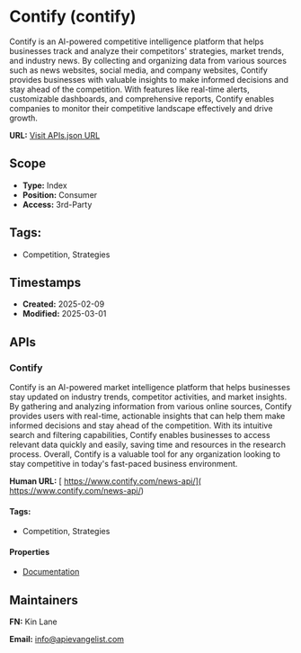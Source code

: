 # Contify (contify)
Contify is an AI-powered competitive intelligence platform that helps businesses track and analyze their competitors' strategies, market trends, and industry news. By collecting and organizing data from various sources such as news websites, social media, and company websites, Contify provides businesses with valuable insights to make informed decisions and stay ahead of the competition. With features like real-time alerts, customizable dashboards, and comprehensive reports, Contify enables companies to monitor their competitive landscape effectively and drive growth.

**URL:** [Visit APIs.json URL](https://raw.githubusercontent.com/api-evangelist/contify/refs/heads/main/apis.yml)

## Scope

- **Type:** Index 
- **Position:** Consumer 
- **Access:** 3rd-Party 

## Tags:

 - Competition, Strategies

## Timestamps

- **Created:** 2025-02-09 
- **Modified:** 2025-03-01 

## APIs

### Contify
Contify is an AI-powered market intelligence platform that helps businesses stay updated on industry trends, competitor activities, and market insights. By gathering and analyzing information from various online sources, Contify provides users with real-time, actionable insights that can help them make informed decisions and stay ahead of the competition. With its intuitive search and filtering capabilities, Contify enables businesses to access relevant data quickly and easily, saving time and resources in the research process. Overall, Contify is a valuable tool for any organization looking to stay competitive in today's fast-paced business environment.

**Human URL:** [ https://www.contify.com/news-api/]( https://www.contify.com/news-api/)


#### Tags:

 - Competition, Strategies

#### Properties

- [Documentation]( https://www.contify.com/news-api/)

## Maintainers

**FN:** Kin Lane

**Email:** info@apievangelist.com

